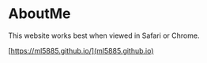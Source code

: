# AboutMe

This website works best when viewed in Safari or Chrome. 

[https://ml5885.github.io/](ml5885.github.io)
